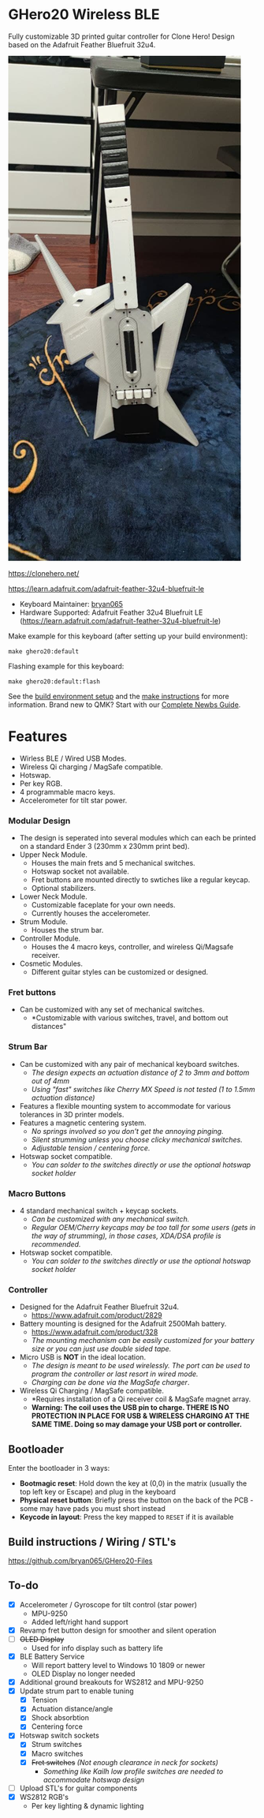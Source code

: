 # GHero20 Wireless BLE

Fully customizable 3D printed guitar controller for Clone Hero! Design based on the Adafruit Feather Bluefruit 32u4.

![GitHub Logo](https://github.com/bryan065/GHero20-Files/blob/b49a4c8bf3821357dacbda5cb2a0039395c8d67b/GHero20.jpg)

https://clonehero.net/

https://learn.adafruit.com/adafruit-feather-32u4-bluefruit-le

* Keyboard Maintainer: [bryan065](https://github.com/yourusername)
* Hardware Supported: Adafruit Feather 32u4 Bluefruit LE (https://learn.adafruit.com/adafruit-feather-32u4-bluefruit-le)

Make example for this keyboard (after setting up your build environment):

    make ghero20:default

Flashing example for this keyboard:

    make ghero20:default:flash

See the [build environment setup](https://docs.qmk.fm/#/getting_started_build_tools) and the [make instructions](https://docs.qmk.fm/#/getting_started_make_guide) for more information. Brand new to QMK? Start with our [Complete Newbs Guide](https://docs.qmk.fm/#/newbs).

# Features
- Wirless BLE / Wired USB Modes.
- Wireless Qi charging / MagSafe compatible.
- Hotswap.
- Per key RGB.
- 4 programmable macro keys.
- Accelerometer for tilt star power.

### Modular Design

- The design is seperated into several modules which can each be printed on a standard Ender 3 (230mm x 230mm print bed).
- Upper Neck Module.
    - Houses the main frets and 5 mechanical switches.
    - Hotswap socket not available.
    - Fret buttons are mounted directly to swtiches like a regular keycap.
    - Optional stabilizers.
- Lower Neck Module.
    - Customizable faceplate for your own needs.
    - Currently houses the accelerometer.
- Strum Module.
    - Houses the strum bar.
- Controller Module.
    - Houses the 4 macro keys, controller, and wireless Qi/Magsafe receiver.
- Cosmetic Modules.
    - Different guitar styles can be customized or designed.
    
### Fret buttons

- Can be customized with any set of mechanical switches.
    - *Customizable with various switches, travel, and bottom out distances"

### Strum Bar

- Can be customized with any pair of mechanical keyboard switches.
    - *The design expects an actuation distance of 2 to 3mm and bottom out of 4mm*
    - *Using "fast" switches like Cherry MX Speed is not tested (1 to 1.5mm actuation distance)*
- Features a flexible mounting system to accommodate for various tolerances in 3D printer models.
- Features a magnetic centering system.
    - *No springs involved so you don't get the annoying pinging.*
    - *Silent strumming unless you choose clicky mechanical switches.*
    - *Adjustable tension / centering force.*
- Hotswap socket compatible.
    - *You can solder to the switches directly or use the optional hotswap socket holder*

### Macro Buttons

- 4 standard mechanical switch + keycap sockets.
    - *Can be customized with any mechanical switch.*
    - *Regular OEM/Cherry keycaps may be too tall for some users (gets in the way of strumming), in those cases, XDA/DSA profile is recommended.*
- Hotswap socket compatible.
    - *You can solder to the switches directly or use the optional hotswap socket holder*

### Controller

- Designed for the Adafruit Feather Bluefruit 32u4.
    - https://www.adafruit.com/product/2829
- Battery mounting is designed for the Adafruit 2500Mah battery.
    - https://www.adafruit.com/product/328
    - *The mounting mechanism can be easily customized for your battery size or you can just use double sided tape.*
- Micro USB is **NOT** in the ideal location.
    - *The design is meant to be used wirelessly. The port can be used to program the controller or last resort in wired mode.*
    - *Charging can be done via the MagSafe charger*.
- Wireless Qi Charging / MagSafe compatible.
    - *Requires installation of a Qi receiver coil & MagSafe magnet array.
    - **Warning: The coil uses the USB pin to charge. THERE IS NO PROTECTION IN PLACE FOR USB & WIRELESS CHARGING AT THE SAME TIME. Doing so may damage your USB port or controller.**

## Bootloader

Enter the bootloader in 3 ways:

* **Bootmagic reset**: Hold down the key at (0,0) in the matrix (usually the top left key or Escape) and plug in the keyboard
* **Physical reset button**: Briefly press the button on the back of the PCB - some may have pads you must short instead
* **Keycode in layout**: Press the key mapped to `RESET` if it is available

## Build instructions / Wiring / STL's

https://github.com/bryan065/GHero20-Files

## To-do

- [x] Accelerometer / Gyroscope for tilt control (star power)
    - MPU-9250
    - Added left/right hand support
- [x] Revamp fret button design for smoother and silent operation
- [ ] ~~OLED Display~~
    - Used for info display such as battery life
- [x] BLE Battery Service
    - Will report battery level to Windows 10 1809 or newer
    - OLED Display no longer needed
- [x] Additional ground breakouts for WS2812 and MPU-9250
- [x] Update strum part to enable tuning
    - [x]  Tension
    - [x]  Actuation distance/angle
    - [x]  Shock absorbtion
    - [x]  Centering force
- [x] Hotswap switch sockets
    - [x] Strum switches
    - [x] Macro switches
    - [x] ~~Fret switches~~ *(Not enough clearance in neck for sockets)*
        - *Something like Kailh low profile switches are needed to accommodate hotswap design*
- [ ] Upload STL's for guitar components
- [x] WS2812 RGB's
    - Per key lighting & dynamic lighting
